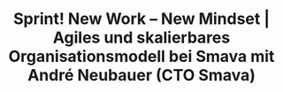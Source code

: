 ---
layout: post
title:  "Sprint! New Work – New Mindset | Agiles und skalierbares Organisationsmodell bei Smava mit André Neubauer (CTO Smava)"
tags:
content_pieces: 
    - type: soundcloud
      url: https%3A//api.soundcloud.com/tracks/1142180554
---